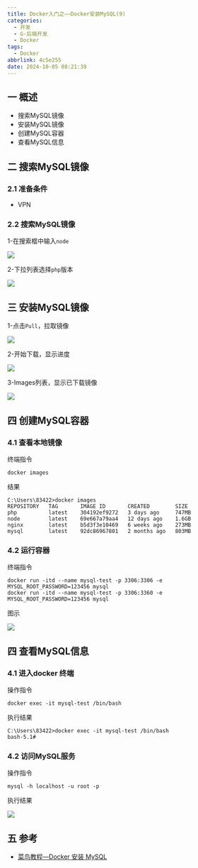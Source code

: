 ```yaml
---
title: Docker入门之——Docker安装MySQL(9)
categories:
  - 开发
  - G-后端开发
  - Docker
tags:
  - Docker
abbrlink: 4c5e255
date: 2024-10-05 08:21:39
---
```

## 一 概述

* 搜索MySQL镜像
* 安装MySQL镜像
* 创建MySQL容器
* 查看MySQL信息

<!--more-->

## 二 搜索MySQL镜像

### 2.1 准备条件

* VPN

### 2.2 搜索MySQL镜像

1-在搜索框中输入`node`

![][1]

2-下拉列表选择`php`版本

![][2]

## 三 安装MySQL镜像

1-点击`Pull`，拉取镜像

![][3]

2-开始下载，显示进度

![][4]

3-Images列表，显示已下载镜像

![][5]

## 四 创建MySQL容器

### 4.1 查看本地镜像

终端指令

```
docker images
```

结果

```
C:\Users\83422>docker images
REPOSITORY   TAG       IMAGE ID       CREATED        SIZE
php          latest    304192ef9272   3 days ago     747MB
node         latest    69e667a79aa4   12 days ago    1.6GB
nginx        latest    b5d3f3e10469   6 weeks ago    273MB
mysql        latest    92dc86967801   2 months ago   803MB
```

### 4.2 运行容器

终端指令

```
docker run -itd --name mysql-test -p 3306:3306 -e MYSQL_ROOT_PASSWORD=123456 mysql
docker run -itd --name mysql-test -p 3306:3360 -e MYSQL_ROOT_PASSWORD=123456 mysql
```

图示

![][6]

## 四 查看MySQL信息

### 4.1 进入docker 终端

操作指令

```
docker exec -it mysql-test /bin/bash
```

执行结果

```
C:\Users\83422>docker exec -it mysql-test /bin/bash
bash-5.1#
```

### 4.2 访问MySQL服务

操作指令

```
mysql -h localhost -u root -p
```

执行结果

![][7]

## 五 参考

* [菜鸟教程—Docker 安装 MySQL](https://www.runoob.com/docker/docker-install-mysql.html)



[1]:https://cdn.jsdelivr.net/gh/pgzxc/cdn/blog-docker/docker-9-mysql-search-1.png
[2]:https://cdn.jsdelivr.net/gh/pgzxc/cdn/blog-docker/docker-9-mysql-tag-2.png
[3]:https://cdn.jsdelivr.net/gh/pgzxc/cdn/blog-docker/docker-9-mysql-pull-3.png
[4]:https://cdn.jsdelivr.net/gh/pgzxc/cdn/blog-docker/docker-9-mysql-download-4.png
[5]:https://cdn.jsdelivr.net/gh/pgzxc/cdn/blog-docker/docker-9-mysql-images-list-5.png
[6]:https://cdn.jsdelivr.net/gh/pgzxc/cdn/blog-docker/docker-9-mysql-container-6.png
[7]:https://cdn.jsdelivr.net/gh/pgzxc/cdn/blog-docker/docker-9-mysql-login-7.png